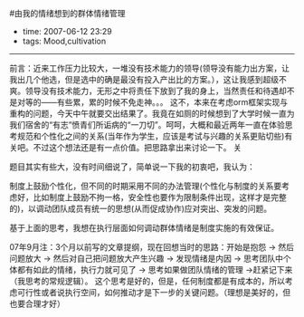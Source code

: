 #由我的情绪想到的群体情绪管理

- time: 2007-06-12 23:29
- tags: Mood,cultivation

---
前言：近来工作压力比较大，一堆没有技术能力的领导(领导没有能力出方案，让我出几个他选，但是选中的确是最没有投入产出比的方案。），这让我感到超级不爽。领导没有技术能力，无形之中将责任下放到了我的身上，当然责任和待遇却不是对等的——有些累，累的时候不免走神。。。
这不，本来在考虑orm框架实现与重构的问题，今天中午就要交出结果了。我竟在如厕的时候想到了大学时候一直为我们宿舍的“有志”愤青们所诟病的“一刀切”。呵呵，大概和最近两年一直在体验思考规范和个性化之间的关系(当年作为学生，应该是考试与兴趣的关系更贴切些)有关吧。不过这个想法还是有一点价值。把思路拿出来讨论一下。
关

题目其实有些大，没有时间细说了，简单说一下我的初衷吧，我认为：

制度上鼓励个性化，但不同的时期采用不同的办法管理(个性化与制度的关系要考虑好，比如制度上鼓励不拘一格，安全性也要作为限制条件出现，这样才是完整的)，以调动团队成员有统一的思想(从而促成协作)应对突出、突发的问题。

基于上面的思考，我想在执行层面如何调动群体情绪是制度实施的有效保证。


07年9月注：3个月以前写的文章提纲，现在回想当时的思路：开始是抱怨 -> 然后问题放大 -> 然后对自己把问题放大产生兴趣 -> 发现情绪是内因 -> 思考团队中个体都有如此的情绪，执行力就可见了 -> 思考如果做团队情绪的管理 ->赶紧记下来（我思考的常规逻辑）。
这个思考是好的，但是，任何制度都是有成本的，所以考虑可行性或者说执行空间，如何推动才是下一步的关键问题。（理想是美好的，但也要合理才好）